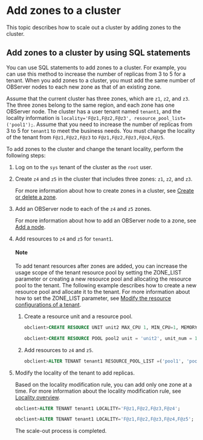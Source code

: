 # Add zones to a cluster

This topic describes how to scale out a cluster by adding zones to the cluster.

## Add zones to a cluster by using SQL statements

You can use SQL statements to add zones to a cluster. For example, you can use this method to increase the number of replicas from 3 to 5 for a tenant. When you add zones to a cluster, you must add the same number of OBServer nodes to each new zone as that of an existing zone.

Assume that the current cluster has three zones, which are `z1`, `z2`, and `z3`. The three zones belong to the same region, and each zone has one OBServer node. The cluster has a user tenant named `tenant1`, and the locality information is `locality='F@z1,F@z2,F@z3', resource_pool_list=('pool1');`. Assume that you need to increase the number of replicas from 3 to 5 for `tenant1` to meet the business needs. You must change the locality of the tenant from `F@z1,F@z2,F@z3` to `F@z1,F@z2,F@z3,F@z4,F@z5`.

To add zones to the cluster and change the tenant locality, perform the following steps:

1. Log on to the `sys` tenant of the cluster as the `root` user.

2. Create `z4` and `z5` in the cluster that includes three zones: `z1`, `z2`, and `z3`.

   For more information about how to create zones in a cluster, see [Create or delete a zone](../../../../2.basic-database-management/1.manage-clusters/4.manage-zones-in-a-cluster/2.add-or-remove-a-zone.md).

3. Add an OBServer node to each of the `z4` and `z5` zones.

   For more information about how to add an OBServer node to a zone, see [Add a node](../../../../2.basic-database-management/1.manage-clusters/5.manage-observer/1.add-observer.md).

4. Add resources to `z4` and `z5` for `tenant1`.

   <main id="notice" type='explain'>
   <h4>Note</h4>
   <p>To add tenant resources after zones are added, you can increase the usage scope of the tenant resource pool by setting the ZONE_LIST parameter or creating a new resource pool and allocating the resource pool to the tenant. The following example describes how to create a new resource pool and allocate it to the tenant. For more information about how to set the ZONE_LIST parameter, see <a href="../../../../2.basic-database-management/4.manage-tenants/9.modify-the-resource-configuration-of-a-tenant.md">Modify the resource configurations of a tenant</a>. </p>
   </main>

   1. Create a resource unit and a resource pool.

      ```sql
      obclient>CREATE RESOURCE UNIT unit2 MAX_CPU 1, MIN_CPU=1, MEMORY_SIZE '5G', MAX_IOPS 1024, MIN_IOPS=1024, IOPS_WEIGHT=0,LOG_DISK_SIZE = '2G';

      obclient>CREATE RESOURCE POOL pool2 unit = 'unit2', unit_num = 1, zone_list=('z4','z5');
      ```

   2. Add resources to `z4` and `z5`.

      ```sql
      obclient>ALTER TENANT tenant1 RESOURCE_POOL_LIST =('pool1', 'pool2') ;
      ```

5. Modify the locality of the tenant to add replicas.

   Based on the locality modification rule, you can add only one zone at a time. For more information about the locality modification rule, see [Locality overview](../../../../../../6.manage/3.replica-management/2.replica-distribution/1.locality-overview.md).

   ```sql
   obclient>ALTER TENANT tenant1 LOCALITY='F@z1,F@z2,F@z3,F@z4';

   obclient>ALTER TENANT tenant1 LOCALITY='F@z1,F@z2,F@z3,F@z4,F@z5';
   ```

   The scale-out process is completed.
